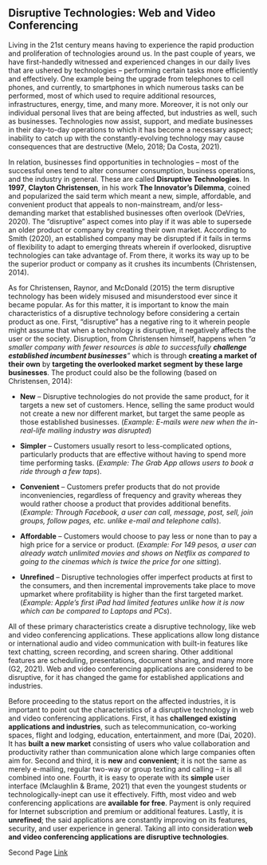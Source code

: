 ## Disruptive Technologies: Web and Video Conferencing

Living in the 21st century means having to experience the rapid production and proliferation of technologies around us. In the past couple of years, we have first-handedly witnessed and experienced changes in our daily lives that are ushered by technologies – performing certain tasks more efficiently and effectively. One example being the upgrade from telephones to cell phones, and currently, to smartphones in which numerous tasks can be performed, most of which used to require additional resources, infrastructures, energy, time, and many more. Moreover, it is not only our individual personal lives that are being affected, but industries as well, such as businesses. Technologies now assist, support, and mediate businesses in their day-to-day operations to which it has become a necessary aspect; inability to catch up with the constantly-evolving technology may cause consequences that are destructive (Melo, 2018; Da Costa, 2021).

In relation, businesses find opportunities in technologies – most of the successful ones tend to alter consumer consumption, business operations, and the industry in general. These are called **Disruptive Technologies**. In **1997**, **Clayton Christensen**, in his work **The Innovator’s Dilemma**, coined and popularized the said term which meant a new, simple, affordable, and convenient product that appeals to non-mainstream, and/or less-demanding market that established businesses often overlook (DeVries, 2020). The “disruptive” aspect comes into play if it was able to supersede an older product or company by creating their own market. According to Smith (2020), an established company may be disrupted if it fails in terms of flexibility to adapt to emerging threats wherein if overlooked, disruptive technologies can take advantage of. From there, it works its way up to be the superior product or company as it crushes its incumbents (Christensen, 2014). 

As for Christensen, Raynor, and McDonald (2015) the term disruptive technology has been widely misused and misunderstood ever since it became popular. As for this matter, it is important to know the main characteristics of a disruptive technology before considering a certain product as one. First, “disruptive” has a negative ring to it wherein people might assume that when a technology is disruptive, it negatively affects the user or the society. Disruption, from Christensen himself, happens when _“a smaller company with fewer resources is able to successfully **challenge established incumbent businesses**”_ which is through **creating a market of their own** by **targeting the overlooked market segment by these large businesses**. The product could also be the following (based on Christensen, 2014):

- **New** – Disruptive technologies do not provide the same product, for it targets a new set of customers. Hence, selling the same product would not create a new nor different market, but target the same people as those established businesses. (_Example: E-mails were new when the in-real-life mailing industry was disrupted_)

- **Simpler** – Customers usually resort to less-complicated options, particularly products that are effective without having to spend more time performing tasks. (_Example: The Grab App allows users to book a ride through a few taps_).

- **Convenient** – Customers prefer products that do not provide inconveniencies, regardless of frequency and gravity whereas they would rather choose a product that provides additional benefits. (_Example: Through Facebook, a user can call, message, post, sell, join groups, follow pages, etc. unlike e-mail and telephone calls_).

- **Affordable** – Customers would choose to pay less or none than to pay a high price for a service or product. (_Example: For 149 pesos, a user can already watch unlimited movies and shows on Netflix as compared to going to the cinemas which is twice the price for one sitting_).

- **Unrefined** – Disruptive technologies offer imperfect products at first to the consumers, and then incremental improvements take place to move upmarket where profitability is higher than the first targeted market.  (_Example: Apple’s first iPad had limited features unlike how it is now which can be compared to Laptops and PCs_).

All of these primary characteristics create a disruptive technology, like web and video conferencing applications. These applications allow long distance or international audio and video communication with built-in features like text chatting, screen recording, and screen sharing. Other additional features are scheduling, presentations, document sharing, and many more (G2, 2021). Web and video conferencing applications are considered to be disruptive, for it has changed the game for established applications and industries.

Before proceeding to the status report on the affected industries, it is important to point out the characteristics of a disruptive technology in web and video conferencing applications. First, it has **challenged existing applications and industries**, such as telecommunication, co-working spaces, flight and lodging, education, entertainment, and more (Dai, 2020). It has **built a new market** consisting of users who value collaboration and productivity rather than communication alone which large companies often aim for. Second and third, it is **new** and **convenient**; it is not the same as merely e-mailing, regular two-way or group texting and calling – it is all combined into one. Fourth, it is easy to operate with its **simple** user interface (Mclaughlin & Brame, 2021) that even the youngest students or technologically-inept can use it effectively. Fifth, most video and web conferencing applications are **available for free**. Payment is only required for Internet subscription and premium or additional features. Lastly, it is **unrefined**; the said applications are constantly improving on its features, security, and user experience in general. Taking all into consideration **web and video conferencing applications are disruptive technologies**.

Second Page
[Link](second.md)

